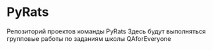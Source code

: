 # PyRats
Репозиторий проектов команды PyRats
Здесь будут выполняться групповые работы по заданиям школы QAforEveryone
